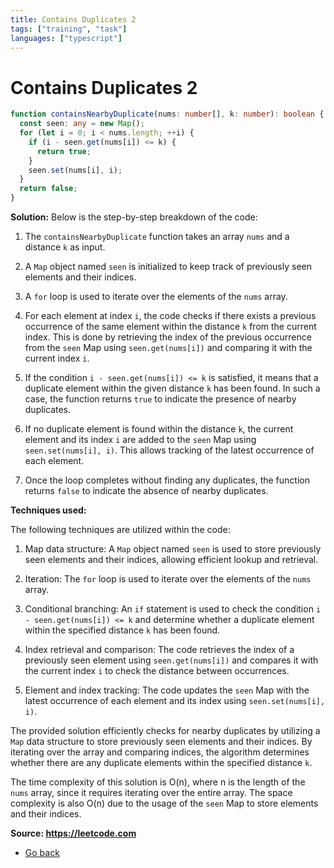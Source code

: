 ```yaml
---
title: Contains Duplicates 2
tags: ["training", "task"]
languages: ["typescript"]
---
```


# Contains Duplicates 2

```typescript
function containsNearbyDuplicate(nums: number[], k: number): boolean {
  const seen: any = new Map();
  for (let i = 0; i < nums.length; ++i) {
    if (i - seen.get(nums[i]) <= k) {
      return true;
    }
    seen.set(nums[i], i);
  }
  return false;
}
```

**Solution:**
Below is the step-by-step breakdown of the code:

1. The `containsNearbyDuplicate` function takes an array `nums` and a distance `k` as input.

2. A `Map` object named `seen` is initialized to keep track of previously seen elements and their indices.

3. A `for` loop is used to iterate over the elements of the `nums` array.

4. For each element at index `i`, the code checks if there exists a previous occurrence of the same element within the distance `k` from the current index. This is done by retrieving the index of the previous occurrence from the `seen` Map using `seen.get(nums[i])` and comparing it with the current index `i`.

5. If the condition `i - seen.get(nums[i]) <= k` is satisfied, it means that a duplicate element within the given distance `k` has been found. In such a case, the function returns `true` to indicate the presence of nearby duplicates.

6. If no duplicate element is found within the distance `k`, the current element and its index `i` are added to the `seen` Map using `seen.set(nums[i], i)`. This allows tracking of the latest occurrence of each element.

7. Once the loop completes without finding any duplicates, the function returns `false` to indicate the absence of nearby duplicates.

**Techniques used:**

The following techniques are utilized within the code:

1. Map data structure: A `Map` object named `seen` is used to store previously seen elements and their indices, allowing efficient lookup and retrieval.

2. Iteration: The `for` loop is used to iterate over the elements of the `nums` array.

3. Conditional branching: An `if` statement is used to check the condition `i - seen.get(nums[i]) <= k` and determine whether a duplicate element within the specified distance `k` has been found.

4. Index retrieval and comparison: The code retrieves the index of a previously seen element using `seen.get(nums[i])` and compares it with the current index `i` to check the distance between occurrences.

5. Element and index tracking: The code updates the `seen` Map with the latest occurrence of each element and its index using `seen.set(nums[i], i)`.

The provided solution efficiently checks for nearby duplicates by utilizing a `Map` data structure to store previously seen elements and their indices. By iterating over the array and comparing indices, the algorithm determines whether there are any duplicate elements within the specified distance `k`.

The time complexity of this solution is O(n), where n is the length of the `nums` array, since it requires iterating over the entire array. The space complexity is also O(n) due to the usage of the `seen` Map to store elements and their indices.

**Source: https://leetcode.com**

- [Go back](../readme.md)
